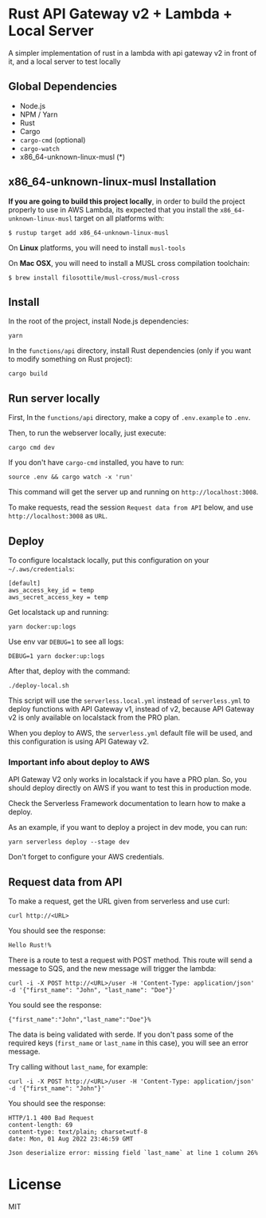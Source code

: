 # Rust API Gateway v2 + Lambda + Local Server

A simpler implementation of rust in a lambda with api gateway v2 in front of it,
and a local server to test locally

## Global Dependencies

- Node.js
- NPM / Yarn
- Rust
- Cargo
- `cargo-cmd` (optional)
- `cargo-watch`
- x86_64-unknown-linux-musl (*)

## x86_64-unknown-linux-musl Installation

**If you are going to build this project locally**, in order to build the project 
properly to use in AWS Lambda, its expected that you install the 
`x86_64-unknown-linux-musl` target on all platforms with:

```
$ rustup target add x86_64-unknown-linux-musl
```

On **Linux** platforms, you will need to install `musl-tools`

On **Mac OSX**, you will need to install a MUSL cross compilation toolchain:

```
$ brew install filosottile/musl-cross/musl-cross
```

## Install

In the root of the project, install Node.js dependencies:

```
yarn
```

In the `functions/api` directory, install Rust dependencies (only if you want to modify something on Rust project):

```
cargo build
```

## Run server locally

First, In the `functions/api` directory, make a copy of `.env.example` to `.env`.

Then, to run the webserver locally, just execute:

```
cargo cmd dev
```

If you don't have `cargo-cmd` installed, you have to run:

```
source .env && cargo watch -x 'run'
```

This command will get the server up and running on `http://localhost:3008`.

To make requests, read the session `Request data from API` below, and use 
`http://localhost:3008` as `URL`.

## Deploy

To configure localstack locally, put this configuration on your `~/.aws/credentials`:

```
[default]
aws_access_key_id = temp
aws_secret_access_key = temp
```

Get localstack up and running:

```
yarn docker:up:logs
```

Use env var `DEBUG=1` to see all logs:

```
DEBUG=1 yarn docker:up:logs
```

After that, deploy with the command:

```
./deploy-local.sh
```

This script will use the `serverless.local.yml` instead of `serverless.yml` to
deploy functions with API Gateway v1, instead of v2, because API Gateway v2 is 
only available on localstack from the PRO plan.

When you deploy to AWS, the `serverless.yml` default file will be used, and 
this configuration is using API Gateway v2.


### Important info about deploy to AWS

API Gateway V2 only works in localstack if you have a PRO plan. So, you should
deploy directly on AWS if you want to test this in production mode.

Check the Serverless Framework documentation to learn how to make a deploy.

As an example, if you want to deploy a project in dev mode, you can run:

```
yarn serverless deploy --stage dev
```

Don't forget to configure your AWS credentials.

## Request data from API

To make a request, get the URL given from serverless and use curl:

```
curl http://<URL>
```

You should see the response:

```
Hello Rust!%
```

There is a route to test a request with POST method. This route will send a 
message to SQS, and the new message will trigger the lambda:

```
curl -i -X POST http://<URL>/user -H 'Content-Type: application/json' -d '{"first_name": "John", "last_name": "Doe"}'
```

You sould see the response:

```
{"first_name":"John","last_name":"Doe"}%
```

The data is being validated with serde. If you don't pass some of the required 
keys (`first_name` or `last_name` in this case), you will see an error message.

Try calling without `last_name`, for example:

```
curl -i -X POST http://<URL>/user -H 'Content-Type: application/json' -d '{"first_name": "John"}'
```

You should see the response:

```
HTTP/1.1 400 Bad Request
content-length: 69
content-type: text/plain; charset=utf-8
date: Mon, 01 Aug 2022 23:46:59 GMT

Json deserialize error: missing field `last_name` at line 1 column 26%
```

# License

MIT
